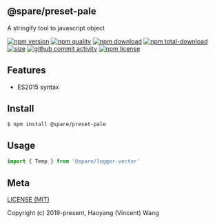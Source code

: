 ## @spare/preset-pale
A stringify tool to javascript object

[![npm version][npm-image]][npm-url]
[![npm quality][quality-image]][quality-url]
[![npm download][download-image]][npm-url]
[![npm total-download][total-download-image]][npm-url]
[![size][size]][size-url]
[![github commit activity][commit-image]][github-url]
[![npm license][license-image]][npm-url]

## Features

- ES2015 syntax

## Install
```console
$ npm install @spare/preset-pale
```

## Usage
```js
import { Temp } from '@spare/logger-vector'
```

## Meta
[LICENSE (MIT)](LICENSE)

Copyright (c) 2019-present, Haoyang (Vincent) Wang

[//]: <> (Shields)
[npm-image]: https://img.shields.io/npm/v/@spare/preset-pale.svg?style=flat-square
[quality-image]: http://npm.packagequality.com/shield/@spare/preset-pale.svg?style=flat-square
[download-image]: https://img.shields.io/npm/dm/@spare/preset-pale.svg?style=flat-square
[total-download-image]:https://img.shields.io/npm/dt/@spare/preset-pale.svg?style=flat-square
[license-image]: https://img.shields.io/npm/l/@spare/preset-pale.svg?style=flat-square
[commit-image]: https://img.shields.io/github/commit-activity/y/hoyeungw/@spare/preset-pale?style=flat-square
[size]: https://flat.badgen.net/packagephobia/install/@spare/preset-pale

[//]: <> (Link)
[npm-url]: https://npmjs.org/package/@spare/preset-pale
[quality-url]: http://packagequality.com/#?package=@spare/preset-pale
[github-url]: https://github.com/gadge/@spare/preset-pale
[size-url]: https://packagephobia.now.sh/result?p=@spare/preset-pale
